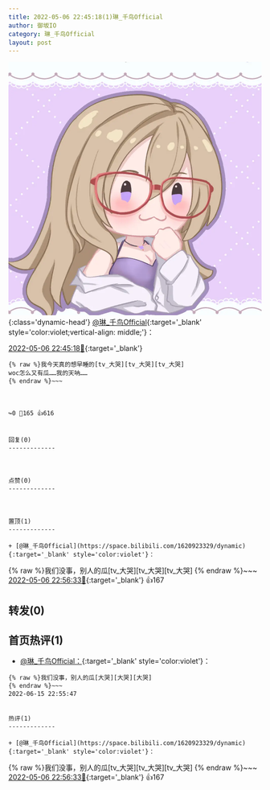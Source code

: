 ```yaml
---
title: 2022-05-06 22:45:18(1)琳_千鸟Official
author: 御坂IO
category: 琳_千鸟Official
layout: post
---
```


![img](/images/c0a88f85ebd0d056f37b114e0748e69556c8b488.jpg){:class='dynamic-head'}
[@琳_千鸟Official](https://space.bilibili.com/1620923329/dynamic){:target='_blank' style='color:violet;vertical-align: middle;'}：

[2022-05-06 22:45:18🔗](https://t.bilibili.com/657172593794613273){:target='_blank'}

~~~
{% raw %}我今天真的想早睡的[tv_大哭][tv_大哭][tv_大哭]
woc怎么又有瓜……我的天呐……
{% endraw %}~~~



↪️0 💬165 👍616


回复(0)
-------------



点赞(0)
-------------



置顶(1)
-------------

+ [@琳_千鸟Official](https://space.bilibili.com/1620923329/dynamic){:target='_blank' style='color:violet'}：
~~~
{% raw %}我们没事，别人的瓜[tv_大哭][tv_大哭][tv_大哭]
{% endraw %}~~~
[2022-05-06 22:56:33🔗](https://t.bilibili.com/657172593794613273#reply111991716272){:target='_blank'} 👍167


转发(0)
-------------



首页热评(1)
-------------

+ [@琳_千鸟Official：](https://space.bilibili.com/1620923329/dynamic){:target='_blank' style='color:violet'}：
~~~
{% raw %}我们没事，别人的瓜[大哭][大哭][大哭]
{% endraw %}~~~
2022-06-15 22:55:47


热评(1)
-------------

+ [@琳_千鸟Official](https://space.bilibili.com/1620923329/dynamic){:target='_blank' style='color:violet'}：
~~~
{% raw %}我们没事，别人的瓜[tv_大哭][tv_大哭][tv_大哭]
{% endraw %}~~~
[2022-05-06 22:56:33🔗](https://t.bilibili.com/657172593794613273#reply111991716272){:target='_blank'} 👍167


